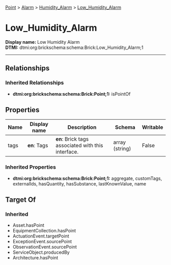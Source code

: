 [Point](../../Point.md) > [Alarm](../Alarm.md) > [Humidity_Alarm](Humidity_Alarm.md) > [Low_Humidity_Alarm](.)
# Low_Humidity_Alarm

**Display name:** Low Humidity Alarm<br />
**DTMI:** dtmi:org:brickschema:schema:Brick:Low_Humidity_Alarm;1

---
## Relationships
### Inherited Relationships
* **dtmi:org:brickschema:schema:Brick:Point;1:** isPointOf
## Properties
|Name|Display name|Description|Schema|Writable|
|-|-|-|-|-|
|tags|**en**: Tags|**en**: Brick tags associated with this interface.|array (string)|False|
### Inherited Properties
* **dtmi:org:brickschema:schema:Brick:Point;1:** aggregate, customTags, externalIds, hasQuantity, hasSubstance, lastKnownValue, name
## Target Of
### Inherited
* Asset.hasPoint
* EquipmentCollection.hasPoint
* ActuationEvent.targetPoint
* ExceptionEvent.sourcePoint
* ObservationEvent.sourcePoint
* ServiceObject.producedBy
* Architecture.hasPoint
